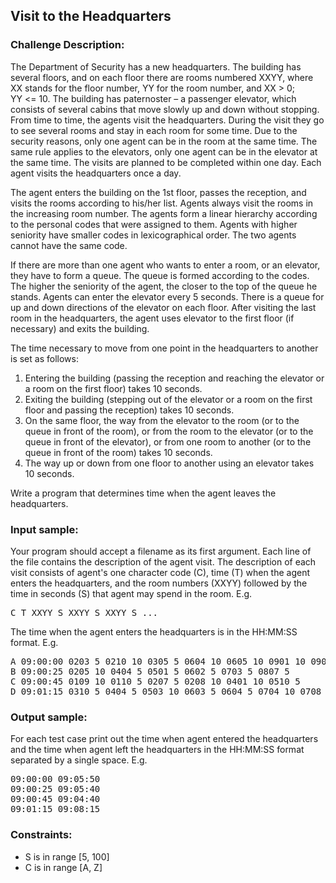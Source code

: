 <h2>Visit to the Headquarters</h2>

<h3>Challenge Description:</h3>
<p>
    The Department of Security has a new headquarters. The building has several floors, and on each floor there are
    rooms numbered XXYY, where XX stands for the floor number, YY for the room number, and XX&#xA0;&gt;&#xA0;0;
    YY&#xA0;&lt;=&#xA0;10. The building has paternoster &#x2013; a passenger elevator, which consists of several cabins that move
    slowly up and down without stopping. From time to time, the agents visit the headquarters. During the visit they go
    to see several rooms and stay in each room for some time. Due to the security reasons, only one agent can be in the
    room at the same time. The same rule applies to the elevators, only one agent can be in the elevator at the same
    time. The visits are planned to be completed within one day. Each agent visits the headquarters once a day.
</p>
<p>
    The agent enters the building on the 1st floor, passes the reception, and visits the rooms according to his/her
    list. Agents always visit the rooms in the increasing room number. The agents form a linear hierarchy according to
    the personal codes that were assigned to them. Agents with higher seniority have smaller codes in lexicographical
    order. The two agents cannot have the same code.
</p>
<p>
    If there are more than one agent who wants to enter a room, or an elevator, they have to form a queue. The queue is
    formed according to the codes. The higher the seniority of the agent, the closer to the top of the queue he stands.
    Agents can enter the elevator every 5 seconds. There is a queue for up and down directions of the elevator on each
    floor. After visiting the last room in the headquarters, the agent uses elevator to the first floor (if necessary)
    and exits the building.
</p>

<p>The time necessary to move from one point in the headquarters to another is set as follows:</p>

<ol>
<li>Entering the building (passing the reception and reaching the elevator or a room on the first floor) takes
        10&#xA0;seconds.</li>
<li>Exiting the building (stepping out of the elevator or a room on the first floor and passing the reception)
        takes 10&#xA0;seconds.</li>
<li>On the same floor, the way from the elevator to the room (or to the queue in front of the room), or from
        the room to the elevator (or to the queue in front of the elevator), or from one room to another (or to
        the queue in front of the room) takes 10&#xA0;seconds.</li>
<li>The way up or down from one floor to another using an elevator takes 10&#xA0;seconds.</li>
</ol>
<p>Write a program that determines time when the agent leaves the headquarters.</p>

<h3>Input sample:</h3>
<p>
    Your program should accept a filename as its first argument. Each line of the file contains the description of
    the agent visit. The description of each visit consists of agent&apos;s one character code (C), time (T) when the agent
    enters the headquarters, and the room numbers (XXYY) followed by the time in seconds (S) that agent may spend in
    the room. E.g.
</p>
<pre>C T XXYY S XXYY S XXYY S ...</pre>
<p>
    The time when the agent enters the headquarters is in the HH:MM:SS format. E.g.
</p>

<pre class="description-input-output">A 09:00:00 0203 5 0210 10 0305 5 0604 10 0605 10 0901 10 0908 10
B 09:00:25 0205 10 0404 5 0501 5 0602 5 0703 5 0807 5
C 09:00:45 0109 10 0110 5 0207 5 0208 10 0401 10 0510 5
D 09:01:15 0310 5 0404 5 0503 10 0603 5 0604 5 0704 10 0708 5 0910 5 1005 10</pre>

<h3>Output sample:</h3>

<p>
    For each test case print out the time when agent entered the headquarters and the time when agent left
    the headquarters in the HH:MM:SS format separated by a single space. E.g.
</p>

<pre class="description-input-output">09:00:00 09:05:50
09:00:25 09:05:40
09:00:45 09:04:40
09:01:15 09:08:15</pre>
<h3>Constraints:</h3>
<ul>
<li>S is in range [5, 100]</li>
<li>C is in range [A, Z]</li>
</ul>